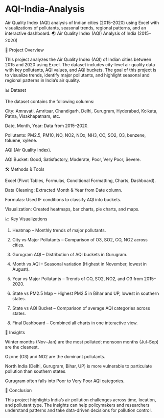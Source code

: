 # AQI-India-Analysis
Air Quality Index (AQI) analysis of Indian cities (2015–2020) using Excel with visualizations of pollutants, seasonal trends, regional patterns, and an interactive dashboard.
🌏 Air Quality Index (AQI) Analysis of India (2015–2020)

📌 Project Overview

This project analyzes the Air Quality Index (AQI) of Indian cities between 2015 and 2020 using Excel.
The dataset includes city-level air quality data with key pollutants, AQI values, and AQI buckets.
The goal of this project is to visualize trends, identify major pollutants, and highlight seasonal and regional patterns in India’s air quality.

📊 Dataset

The dataset contains the following columns:

City: Amravati, Amritsar, Chandigarh, Delhi, Gurugram, Hyderabad, Kolkata, Patna, Visakhapatnam, etc.

Date, Month, Year: Data from 2015–2020.

Pollutants: PM2.5, PM10, NO, NO2, NOx, NH3, CO, SO2, O3, benzene, toluene, xylene.

AQI (Air Quality Index).

AQI Bucket: Good, Satisfactory, Moderate, Poor, Very Poor, Severe.

🛠 Methods & Tools

Excel (Pivot Tables, Formulas, Conditional Formatting, Charts, Dashboard).

Data Cleaning: Extracted Month & Year from Date column.

Formulas: Used IF conditions to classify AQI into buckets.

Visualization: Created heatmaps, bar charts, pie charts, and maps.

📈 Key Visualizations

1. Heatmap – Monthly trends of major pollutants.
   
2. City vs Major Pollutants – Comparison of O3, SO2, CO, NO2 across cities.

3. Gurugram AQI – Distribution of AQI buckets in Gurugram.

4. Month vs AQI – Seasonal variation (Highest in November, lowest in August).

5. Year vs Major Pollutants – Trends of CO, SO2, NO2, and O3 from 2015–2020.

6. State vs PM2.5 Map – Highest PM2.5 in Bihar and UP, lowest in southern states.

7. State vs AQI Bucket – Comparison of average AQI categories across states.
   
8. Final Dashboard – Combined all charts in one interactive view.

🔑 Insights

Winter months (Nov–Jan) are the most polluted; monsoon months (Jul–Sep) are the cleanest.

Ozone (O3) and NO2 are the dominant pollutants.

North India (Delhi, Gurugram, Bihar, UP) is more vulnerable to particulate pollution than southern states.

Gurugram often falls into Poor to Very Poor AQI categories.

📌 Conclusion

This project highlights India’s air pollution challenges across time, location, and pollutant type.
The insights can help policymakers and researchers understand patterns and take data-driven decisions for pollution control.

